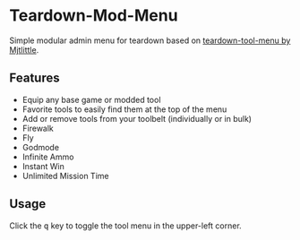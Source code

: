 # Teardown-Mod-Menu
Simple modular admin menu for teardown based on <a href=https://github.com/Mjtlittle/teardown-tool-menu>teardown-tool-menu by Mjtlittle</a>.

## Features
- Equip any base game or modded tool
- Favorite tools to easily find them at the top of the menu
- Add or remove tools from your toolbelt (individually or in bulk)
- Firewalk
- Fly
- Godmode
- Infinite Ammo
- Instant Win
- Unlimited Mission Time

## Usage
Click the <kbd>q</kbd> key to toggle the tool menu in the upper-left corner.
